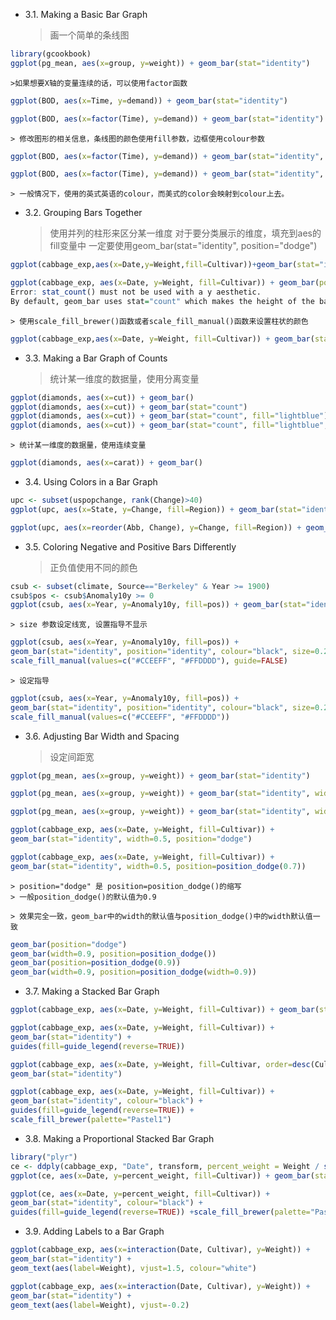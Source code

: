 - 3.1. Making a Basic Bar Graph

    > 画一个简单的条线图


```r
library(gcookbook)
ggplot(pg_mean, aes(x=group, y=weight)) + geom_bar(stat="identity")
```

    >如果想要X轴的变量连续的话，可以使用factor函数

```r
ggplot(BOD, aes(x=Time, y=demand)) + geom_bar(stat="identity")
```

```r
ggplot(BOD, aes(x=factor(Time), y=demand)) + geom_bar(stat="identity")
```


    > 修改图形的相关信息，条线图的颜色使用fill参数，边框使用colour参数


```r
ggplot(BOD, aes(x=factor(Time), y=demand)) + geom_bar(stat="identity", fill="lightblue")
```

```r
ggplot(BOD, aes(x=factor(Time), y=demand)) + geom_bar(stat="identity", fill="lightblue", colour="black")
```


    > 一般情况下，使用的英式英语的colour，而美式的color会映射到colour上去。

- 3.2. Grouping Bars Together

    > 使用并列的柱形来区分某一维度
    > 对于要分类展示的维度，填充到aes的fill变量中
    > 一定要使用geom_bar(stat="identity", position="dodge")



```r
ggplot(cabbage_exp,aes(x=Date,y=Weight,fill=Cultivar))+geom_bar(stat="identity", position="dodge")

ggplot(cabbage_exp, aes(x=Date, y=Weight, fill=Cultivar)) + geom_bar(position = "dodge")
Error: stat_count() must not be used with a y aesthetic.
By default, geom_bar uses stat="count" which makes the height of the bar proportion to the number of cases in each group (or if the weight aethetic is supplied, the sum of the weights). If you want the heights of the bars to represent values in the data, use stat="identity" and map a variable to the y aesthetic.
```

    > 使用scale_fill_brewer()函数或者scale_fill_manual()函数来设置柱状的颜色


```r
ggplot(cabbage_exp,aes(x=Date, y=Weight, fill=Cultivar)) + geom_bar(stat="identity", position="dodge", colour="red") + scale_fill_brewer(palette="Pastel1")
```

- 3.3. Making a Bar Graph of Counts

    > 统计某一维度的数据量，使用分离变量


```r
ggplot(diamonds, aes(x=cut)) + geom_bar()
ggplot(diamonds, aes(x=cut)) + geom_bar(stat="count")
ggplot(diamonds, aes(x=cut)) + geom_bar(stat="count", fill="lightblue")
ggplot(diamonds, aes(x=cut)) + geom_bar(stat="count", fill="lightblue", colour="green")
```

    > 统计某一维度的数据量，使用连续变量


```r
ggplot(diamonds, aes(x=carat)) + geom_bar()
```

- 3.4. Using Colors in a Bar Graph

```r
upc <- subset(uspopchange, rank(Change)>40)
ggplot(upc, aes(x=State, y=Change, fill=Region)) + geom_bar(stat="identity")
```

```r
ggplot(upc, aes(x=reorder(Abb, Change), y=Change, fill=Region)) + geom_bar(stat="identity", colour="black") + scale_fill_manual(values=c("#669933", "#FFCC66")) + xlab("State")
```

- 3.5. Coloring Negative and Positive Bars Differently

    > 正负值使用不同的颜色

```r
csub <- subset(climate, Source=="Berkeley" & Year >= 1900)
csub$pos <- csub$Anomaly10y >= 0
ggplot(csub, aes(x=Year, y=Anomaly10y, fill=pos)) + geom_bar(stat="identity", position="identity")
```

    > size 参数设定线宽, 设置指导不显示


```r
ggplot(csub, aes(x=Year, y=Anomaly10y, fill=pos)) +
geom_bar(stat="identity", position="identity", colour="black", size=0.25) +
scale_fill_manual(values=c("#CCEEFF", "#FFDDDD"), guide=FALSE)
```

    > 设定指导


```r
ggplot(csub, aes(x=Year, y=Anomaly10y, fill=pos)) +
geom_bar(stat="identity", position="identity", colour="black", size=0.25) +
scale_fill_manual(values=c("#CCEEFF", "#FFDDDD"))
```

- 3.6. Adjusting Bar Width and Spacing

    > 设定间距宽

```r
ggplot(pg_mean, aes(x=group, y=weight)) + geom_bar(stat="identity")
```

```r
ggplot(pg_mean, aes(x=group, y=weight)) + geom_bar(stat="identity", width=0.5)
```
```r
ggplot(pg_mean, aes(x=group, y=weight)) + geom_bar(stat="identity", width=1)
```

```r
ggplot(cabbage_exp, aes(x=Date, y=Weight, fill=Cultivar)) +
geom_bar(stat="identity", width=0.5, position="dodge")
```

```r
ggplot(cabbage_exp, aes(x=Date, y=Weight, fill=Cultivar)) +
geom_bar(stat="identity", width=0.5, position=position_dodge(0.7))
```

    > position="dodge" 是 position=position_dodge()的缩写
    > 一般position_dodge()的默认值为0.9

    > 效果完全一致，geom_bar中的width的默认值与position_dodge()中的width默认值一致


```r
geom_bar(position="dodge")
geom_bar(width=0.9, position=position_dodge())
geom_bar(position=position_dodge(0.9))
geom_bar(width=0.9, position=position_dodge(width=0.9))
```

- 3.7. Making a Stacked Bar Graph

```r
ggplot(cabbage_exp, aes(x=Date, y=Weight, fill=Cultivar)) + geom_bar(stat="identity")
```


```r
ggplot(cabbage_exp, aes(x=Date, y=Weight, fill=Cultivar)) +
geom_bar(stat="identity") +
guides(fill=guide_legend(reverse=TRUE))
```


```r
ggplot(cabbage_exp, aes(x=Date, y=Weight, fill=Cultivar, order=desc(Cultivar))) +
geom_bar(stat="identity")
```

```r
ggplot(cabbage_exp, aes(x=Date, y=Weight, fill=Cultivar)) +
geom_bar(stat="identity", colour="black") +
guides(fill=guide_legend(reverse=TRUE)) +
scale_fill_brewer(palette="Pastel1")
```


- 3.8. Making a Proportional Stacked Bar Graph

```r
library("plyr")
ce <- ddply(cabbage_exp, "Date", transform, percent_weight = Weight / sum(Weight) * 100)
ggplot(ce, aes(x=Date, y=percent_weight, fill=Cultivar)) + geom_bar(stat="identity")
```

```r
ggplot(ce, aes(x=Date, y=percent_weight, fill=Cultivar)) +
geom_bar(stat="identity", colour="black") +
guides(fill=guide_legend(reverse=TRUE)) +scale_fill_brewer(palette="Pastel1")
```


- 3.9. Adding Labels to a Bar Graph

```r
ggplot(cabbage_exp, aes(x=interaction(Date, Cultivar), y=Weight)) +
geom_bar(stat="identity") +
geom_text(aes(label=Weight), vjust=1.5, colour="white")
```



```r
ggplot(cabbage_exp, aes(x=interaction(Date, Cultivar), y=Weight)) +
geom_bar(stat="identity") +
geom_text(aes(label=Weight), vjust=-0.2)
```
